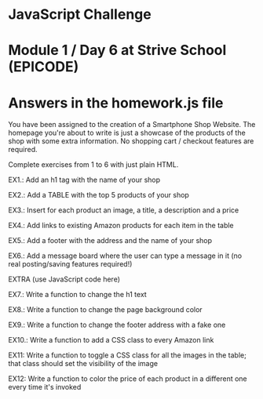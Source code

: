 
# JavaScript Challenge

# Module 1 / Day 6 at Strive School (EPICODE)
# Answers in the homework.js file

You have been assigned to the creation of a Smartphone Shop Website. The homepage you're about to write is just a showcase of the products of the shop with some extra information. No shopping cart / checkout features are required.

Complete exercises from 1 to 6 with just plain HTML.

EX1.: Add an h1 tag with the name of your shop

EX2.: Add a TABLE with the top 5 products of your shop

EX3.: Insert for each product an image, a title, a description and a price

EX4.: Add links to existing Amazon products for each item in the table

EX5.: Add a footer with the address and the name of your shop

EX6.: Add a message board where the user can type a message in it (no real posting/saving features required!)

EXTRA (use JavaScript code here)

EX7.: Write a function to change the h1 text

EX8.: Write a function to change the page background color

EX9.: Write a function to change the footer address with a fake one

EX10.: Write a function to add a CSS class to every Amazon link

EX11: Write a function to toggle a CSS class for all the images in the table; that class should set the visibility of the image

EX12: Write a function to color the price of each product in a different one every time it's invoked